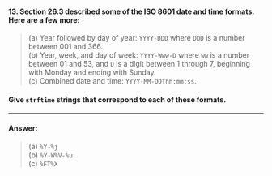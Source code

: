 #### 13. Section 26.3 described some of the ISO 8601 date and time formats. Here are a few more:

> (a) Year followed by day of year: `YYYY-DDD` where `DDD` is a number between 001 and 366.  
> (b) Year, week, and day of week: `YYYY-Www-D` where `ww` is a number between 01 and 53, and `D` is a digit between 1 through 7, beginning with Monday and ending with Sunday.  
> (c) Combined date and time: `YYYY-MM-DDThh:mm:ss`.  

#### Give `strftime` strings that correspond to each of these formats.

---

#### Answer:

> (a) `%Y-%j`  
> (b) `%Y-W%V-%u`  
> (c) `%FT%X`  
